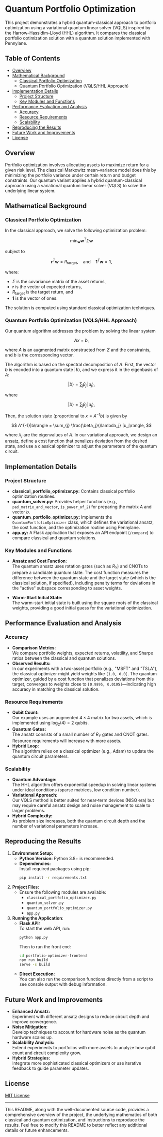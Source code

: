 # Quantum Portfolio Optimization

This project demonstrates a hybrid quantum-classical approach to portfolio optimization using a variational quantum linear solver (VQLS) inspired by the Harrow–Hassidim–Lloyd (HHL) algorithm. It compares the classical portfolio optimization solution with a quantum solution implemented with Pennylane.

## Table of Contents

- [Overview](#overview)
- [Mathematical Background](#mathematical-background)
  - [Classical Portfolio Optimization](#classical-portfolio-optimization)
  - [Quantum Portfolio Optimization (VQLS/HHL Approach)](#quantum-portfolio-optimization-vqlshhl-approach)
- [Implementation Details](#implementation-details)
  - [Project Structure](#project-structure)
  - [Key Modules and Functions](#key-modules-and-functions)
- [Performance Evaluation and Analysis](#performance-evaluation-and-analysis)
  - [Accuracy](#accuracy)
  - [Resource Requirements](#resource-requirements)
  - [Scalability](#scalability)
- [Reproducing the Results](#reproducing-the-results)
- [Future Work and Improvements](#future-work-and-improvements)
- [License](#license)

## Overview

Portfolio optimization involves allocating assets to maximize return for a given risk level. The classical Markowitz mean–variance model does this by minimizing the portfolio variance under certain return and budget constraints. Our quantum variant applies a hybrid quantum-classical approach using a variational quantum linear solver (VQLS) to solve the underlying linear system.

## Mathematical Background

### Classical Portfolio Optimization

In the classical approach, we solve the following optimization problem:

$$
\min_{\mathbf{w}} \mathbf{w}^T \Sigma  \mathbf{w}
$$

subject to

$$
\mathbf{r}^T \mathbf{w} = R_{\text{target}}, \quad \text{and} \quad \mathbf{1}^T \mathbf{w} = 1,
$$

where:
- $\Sigma$ is the covariance matrix of the asset returns,
- $\mathbf{r}$ is the vector of expected returns,
- $R_{\text{target}}$ is the target return, and
- $\mathbf{1}$ is the vector of ones.

The solution is computed using standard classical optimization techniques.

### Quantum Portfolio Optimization (VQLS/HHL Approach)

Our quantum algorithm addresses the problem by solving the linear system

$$
A x = b,
$$

where $A$ is an augmented matrix constructed from $\Sigma$ and the constraints, and $b$ is the corresponding vector.

The algorithm is based on the spectral decomposition of $A$. First, the vector $b$ is encoded into a quantum state $|b\rangle$, and we express it in the eigenbasis of $A$:

$$
|b\rangle = \sum_{j} \beta_j \, |u_j\rangle,
$$

where

$$
|b\rangle = \sum_{j} \beta_j \, |u_j\rangle,
$$

Then, the solution state (proportional to $x = A^{-1}b$) is given by

$$
A^{-1}|b\rangle = \sum_{j} \frac{\beta_j}{\lambda_j} |u_j\rangle,
$$

where $\lambda_j$ are the eigenvalues of $A$. In our variational approach, we design an ansatz, define a cost function that penalizes deviation from the desired state, and use a classical optimizer to adjust the parameters of the quantum circuit.

## Implementation Details

### Project Structure

- **classical_portfolio_optimizer.py:** Contains classical portfolio optimization routines.
- **quantum_solver.py:** Provides helper functions (e.g., `pad_matrix_and_vector`, `is_power_of_2`) for preparing the matrix $A$ and vector $b$.
- **quantum_portfolio_optimizer.py:** Implements the `QuantumPortfolioOptimizer` class, which defines the variational ansatz, the cost function, and the optimization routine using Pennylane.
- **app.py:** A Flask application that exposes an API endpoint (`/compare`) to compare classical and quantum solutions.

### Key Modules and Functions

- **Ansatz and Cost Function:**  
  The quantum ansatz uses rotation gates (such as $R_Y$) and CNOTs to prepare a candidate quantum state. The cost function measures the difference between the quantum state and the target state (which is the classical solution, if specified), including penalty terms for deviations in the "active" subspace corresponding to asset weights.

- **Warm-Start Initial State:**  
  The warm-start initial state is built using the square roots of the classical weights, providing a good initial guess for the variational optimization.

## Performance Evaluation and Analysis

### Accuracy

- **Comparison Metrics:**  
  We compare portfolio weights, expected returns, volatility, and Sharpe ratios between the classical and quantum solutions.
- **Observed Results:**  
  In our experiments with a two-asset portfolio (e.g., "MSFT" and "TSLA"), the classical optimizer might yield weights like `[1.0, 0.0]`. The quantum optimizer, guided by a cost function that penalizes deviations from this target, converges to weights close to `[0.9895, 0.0105]`—indicating high accuracy in matching the classical solution.

### Resource Requirements

- **Qubit Count:**  
  Our example uses an augmented $4 \times 4$ matrix for two assets, which is implemented using $\log_2(4)=2$ qubits.
- **Quantum Gates:**  
  The ansatz consists of a small number of $R_Y$ gates and CNOT gates. Resource requirements will increase with more assets.
- **Hybrid Loop:**  
  The algorithm relies on a classical optimizer (e.g., Adam) to update the quantum circuit parameters.

### Scalability

- **Quantum Advantage:**  
  The HHL algorithm offers exponential speedup in solving linear systems under ideal conditions (sparse matrices, low condition number).  
- **Variational Approach:**  
  Our VQLS method is better suited for near-term devices (NISQ era) but may require careful ansatz design and noise management to scale to larger problems.
- **Hybrid Complexity:**  
  As problem size increases, both the quantum circuit depth and the number of variational parameters increase.

## Reproducing the Results

1. **Environment Setup:**
   - **Python Version:** Python 3.8+ is recommended.
   - **Dependencies:**  
     Install required packages using pip:
     ```bash
     pip install -r requirements.txt
     ```
2. **Project Files:**
   - Ensure the following modules are available:
     - `classical_portfolio_optimizer.py`
     - `quantum_solver.py`
     - `quantum_portfolio_optimizer.py`
     - `app.py`
3. **Running the Application:**
   - **Flask API:**  
     To start the web API, run:
     ```bash
     python app.py
     ```
     Then to run the front end:
     ```bash
     cd portfolio-optimizer-frontend
     npm run build
     serve -s build
     ```
   - **Direct Execution:**  
     You can also run the comparison functions directly from a script to see console output with debug information.

## Future Work and Improvements

- **Enhanced Ansatz:**  
  Experiment with different ansatz designs to reduce circuit depth and improve convergence.
- **Noise Mitigation:**  
  Develop techniques to account for hardware noise as the quantum hardware scales up.
- **Scalability Analysis:**  
  Extend experiments to portfolios with more assets to analyze how qubit count and circuit complexity grow.
- **Hybrid Strategies:**  
  Integrate more sophisticated classical optimizers or use iterative feedback to guide parameter updates.

## License

[MIT License](LICENSE)

---

This README, along with the well-documented source code, provides a comprehensive overview of the project, the underlying mathematics of both classical and quantum optimization, and instructions to reproduce the results. Feel free to modify this README to better reflect any additional details or future enhancements.
